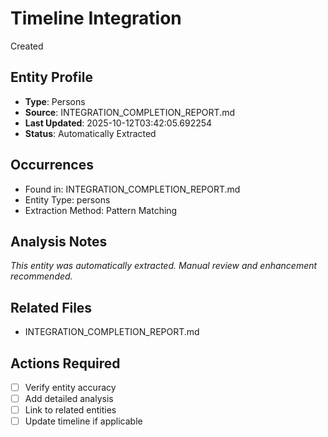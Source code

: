 # Timeline Integration
Created

## Entity Profile
- **Type**: Persons
- **Source**: INTEGRATION_COMPLETION_REPORT.md
- **Last Updated**: 2025-10-12T03:42:05.692254
- **Status**: Automatically Extracted

## Occurrences
- Found in: INTEGRATION_COMPLETION_REPORT.md
- Entity Type: persons
- Extraction Method: Pattern Matching

## Analysis Notes
*This entity was automatically extracted. Manual review and enhancement recommended.*

## Related Files
- INTEGRATION_COMPLETION_REPORT.md

## Actions Required
- [ ] Verify entity accuracy
- [ ] Add detailed analysis
- [ ] Link to related entities
- [ ] Update timeline if applicable
